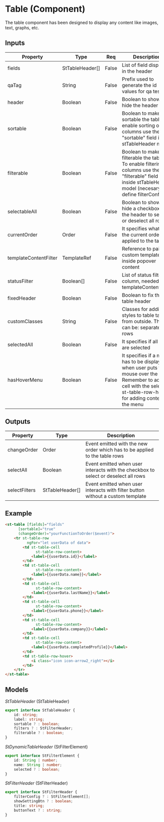 # Table (Component)

   The table component has been designed to display any content like images, text, graphs, etc.

## Inputs

| Property              | Type            | Req   | Description                                                                                                                                                                   | Default   |
| --------------------- | --------------- | ----- | ----------------------------------------------------------------------------------------------------------------------------------------------------------------------------- | --------- |
| fields                | StTableHeader[] | False | List of field displayed in the header                                                                                                                                         | ''        |
| qaTag                 | String          | False | Prefix used to generate the id values for qa tests                                                                                                                            | ''        |
| header                | Boolean         | False | Boolean to show or hide the header                                                                                                                                            | true      |
| sortable              | Boolean         | False | Boolean to make sortable the table, To enable sorting of columns use the new "sortable" field inside stTableHeader model                                                      | true      |
| filterable            | Boolean         | False | Boolean to make filterable the table, To enable filtering of columns use the new "filterable" field inside stTableHeader model (necesary define filterConfig).                | true      |
| selectableAll         | Boolean         | False | Boolean to show or hide a checkbox in the header to select or deselect all rows                                                                                               | false     |
| currentOrder          | Order           | False | It specifies what is the current order applied to the table                                                                                                                   | ''        |
| templateContentFilter | TemplateRef     | False | Reference to paint a custom template inside popover content                                                                                                                   | undefined |
| statusFilter          | Boolean[]       | False | List of status filter by column, needed with templateContentFilter                                                                                                            | ''        |
| fixedHeader           | Boolean         | False | Boolean to fix the table header                                                                                                                                               | false     |
| customClasses         | String          | False | Classes for adding styles to table tag from outside. These can be: separated-rows                                                                                             |           |
| selectedAll           | Boolean         | False | It specifies if all rows are selected                                                                                                                                         | false     |
| hasHoverMenu          | Boolean         | False | It specifies if a menu has to be displayed when user puts the mouse over the rows. Remember to add a cell with the selector st-table-row-hover for adding content to the menu | false     |

## Outputs

| Property      | Type            | Description                                                                         |
| ------------- | --------------- | ----------------------------------------------------------------------------------- |
| changeOrder   | Order           | Event emitted with the new order which has to be applied to the table rows          |
| selectAll     | Boolean         | Event emitted  when user interacts with the checkbox to select or deselect all rows |
| selectFilters | StTableHeader[] | Event emitted  when user interacts with filter button without a custom template     |

## Example


```html
<st-table [fields]="fields"
      [sortable]="true"
      (changeOrder)="yourFunctionToOrder($event)">
    <tr st-table-row
          ngFor="let userData of data">
        <td st-table-cell
              st-table-row-content>
            <label>{{userData.id}}</label>
        </td>
        <td st-table-cell
              st-table-row-content>
            <label>{{userData.name}}</label>
        </td>
        <td st-table-cell
              st-table-row-content>
            <label>{{userData.lastName}}</label>
        </td>
        <td st-table-cell
              st-table-row-content>
            <label>{{userData.phone}}</label>
        </td>
        <td st-table-cell
              st-table-row-content>
            <label>{{userData.company}}</label>
        </td>
        <td st-table-cell
              st-table-row-content>
            <label>{{userData.completedProfile}}</label>
        </td>
        <td st-table-row-hover>
            <i class="icon icon-arrow2_right"></i>
        </td>
    </tr>
</st-table>
```

## Models

*StTableHeader* (StTableHeader)

```typescript
export interface StTableHeader {
    id: string;
    label: string;
    sortable ? : boolean;
    filters ? : StFilterHeader;
    filterable ? : boolean;
}
```

*StDynamicTableHeader* (StFilterElement)

```typescript
export interface StFilterElement {
    id: String | number;
    name: String | number;
    selected ? : boolean;
}
```

*StFilterHeader* (StFilterHeader)

```typescript
export interface StFilterHeader {
    filterConfig ? : StFilterElement[];
    showSettingBtn ? : boolean;
    title: string;
    buttonText ? : string;
}
```

